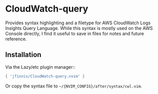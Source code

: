 # CloudWatch-query

Provides syntax highlighting and a filetype for AWS CloudWatch Logs Insights Query Language.
While this syntax is mostly used on the AWS Console directly, I find it useful to save in files
for notes and future reference.

## Installation

Via the Lazy/etc plugin manager::

```lua
{ 'jfinnis/CloudWatch-query.nvim' }
```

Or copy the syntax file to `~/{NVIM_CONFIG}/after/syntax/cwl.vim`.
